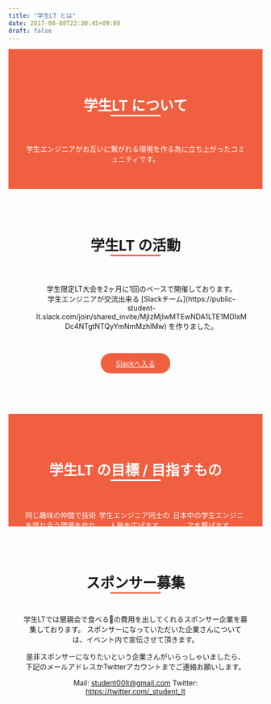 ```yaml
---
title: "学生LT とは"
date: 2017-08-08T22:30:45+09:00
draft: false
---
```


<style>
  body{
    padding-top:0px;
  }
  main{
    max-width: 2000px;
    margin: 0px;
    padding: 0px;
    text-align: center;

  }
  main h1,p,li{
    text-align: center;
    list-style: none;
  }
   .alink{
    display: inline-block;
  background-color: #f05f40;
  border-color: #f05f40;
  transition: 2.0s ;
  -moz-border-radius: 30px;
  -webkit-border-radius: 30px;
  border-radius: 30px;
  padding:10px 30px;
  margin-top:30px;
  margin:30px auto;

 }
.alink:link,.alink:visited{
  color: white;
  border-color: #f05f40;
  background-color: #f05f40;
}
.alink:hover{
  color:#f05f40;
  background-color: white;
  border-color: white;
}
 .title-link:hover{
  color: #f05f40;
 }
.top-red{
  text-align: center;
    background-color: #f05f40;
    color:white;
    padding:50px 30px;
}
.top-white{
   text-align: center;
  padding:50px 30px;
}
.title{
  margin: 0px 0px;
  margin-top:0px;
  padding:40px;
}
p{
    margin-bottom:0px;
}
.bottom-border-w{
  width:100px;
   border-top: solid 3px white;
   display: inline-block;
}
.bottom-border-r{
  width:100px;
   border-top: solid 3px #f05f40;
   display: inline-block;
}
.goal-li{
  float:left;
  width: 33%;
  text-align: center;
}
.icon{
  margin-bottom:30px;
}
</style>
<div class="top-red" id="about">
<h1 class="title">学生LT について<br><span class="bottom-border-w"></span></h1>

学生エンジニアがお互いに繋がれる環境を作る為に立ち上がったコミュニティです。
</div>
<div class="top-white">
<h1 class="title">学生LT の活動<br><span class="bottom-border-r"></h1>
<ul>
<li>学生限定LT大会を2ヶ月に1回のペースで開催しております。</li>
<li>学生エンジニアが交流出来る [Slackチーム](https://public-student-lt.slack.com/join/shared_invite/MjIzMjIwMTEwNDA1LTE1MDIxMDc4NTgtNTQyYmNmMzhlMw) を作りました。</li>
</ul>
<a type="button" class="btn btn-primary btn-lg alink" href="https://public-student-lt.slack.com/join/shared_invite/MjIzMjIwMTEwNDA1LTE1MDIxMDc4NTgtNTQyYmNmMzhlMw">Slackへ入る</a>
</div>
<div class="top-red">
<h1 class="title">学生LT の目標 / 目指すもの<br><span class="bottom-border-w"></h1>
<div class="row">
<div class="goal-li"><i class="glyphicon glyphicon-comment icon fa-4x"></i><br>同じ趣味の仲間で技術を語り合う環境を作ります</div>
<div class="goal-li"><i class="glyphicon glyphicon-map-marker icon fa-4x"></i><br>学生エンジニア同士の人脈を広げます</div>
<div class="goal-li"><i class="glyphicon glyphicon-resize-small icon fa-4x"></i><br>日本中の学生エンジニアを繋げます</div>
</div>
</div>
<div class="top-white">
<h1 class="title">スポンサー募集<br><span class="bottom-border-r"></h1>
学生LTでは懇親会で食べる🍣の費用を出してくれるスポンサー企業を募集しております。
スポンサーになっていただいた企業さんについては、イベント内で宣伝させて頂きます。

是非スポンサーになりたいという企業さんがいらっしゃいましたら、
下記のメールアドレスかTwitterアカウントまでご連絡お願いします。

Mail: student00lt@gmail.com
Twitter: https://twitter.com/_student_lt
</div>
